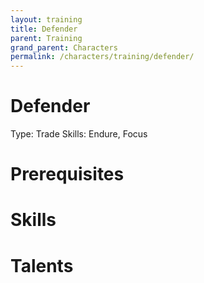 ```yaml
---
layout: training
title: Defender
parent: Training
grand_parent: Characters
permalink: /characters/training/defender/
---
```


# Defender

Type: Trade
Skills: Endure, Focus

# Prerequisites

# Skills

# Talents